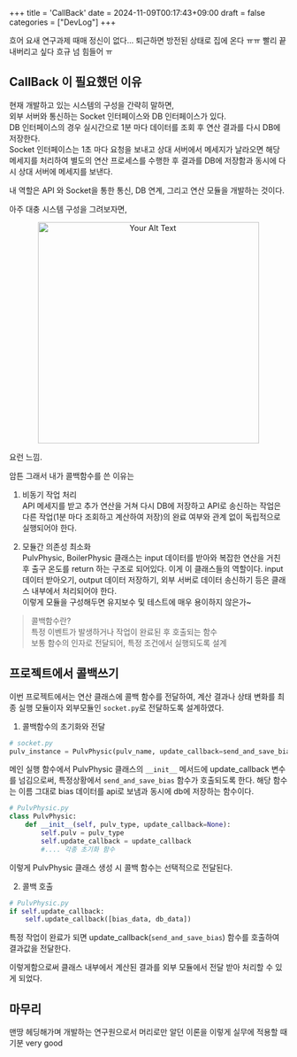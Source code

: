 +++
title = 'CallBack'
date = 2024-11-09T00:17:43+09:00
draft = false
categories = ["DevLog"]
+++

흐어 요새 연구과제 때매 정신이 없다...
퇴근하면 방전된 상태로 집에 온다 ㅠㅠ 빨리 끝내버리고 싶다 흐규 넘 힘들어 ㅠ

## CallBack 이 필요했던 이유
현재 개발하고 있는 시스템의 구성을 간략히 말하면,  
외부 서버와 통신하는 Socket 인터페이스와 DB 인터페이스가 있다.  
DB 인터페이스의 경우 실시간으로 1분 마다 데이터를 조회 후 연산 결과를 다시 DB에 저장한다.   
Socket 인터페이스는 1초 마다 요청을 보내고 상대 서버에서 메세지가 날라오면 해당 메세지를 처리하여 별도의 연산 프로세스를 수행한 후 결과를 DB에 저장함과 동시에 다시 상대 서버에 메세지를 보낸다. 

내 역할은 API 와 Socket을 통한 통신, DB 연계, 그리고 연산 모듈을 개발하는 것이다. 

아주 대충 시스템 구성을 그려보자면, 

<p align="center">
  <a href="/images/DevLog/callback(1).png" data-lightbox="image-set">
    <img src="/images/DevLog/callback(1).png" alt="Your Alt Text" width="400" >
  </a>
</p>

요런 느낌. 

암튼 그래서 내가 콜백함수를 쓴 이유는 

1. 비동기 작업 처리   
API 메세지를 받고 추가 연산을 거쳐 다시 DB에 저장하고 API로 송신하는 작업은 다른 작업(1분 마다 조회하고 계산하여 저장)의 완료 여부와 관계 없이 독립적으로 실행되어야 한다. 

2. 모듈간 의존성 최소화  
PulvPhysic, BoilerPhysic 클래스는 input 데이터를 받아와 복잡한 연산을 거친 후 출구 온도를 return 하는 구조로 되어있다. 이게 이 클래스들의 역할이다. 
input 데이터 받아오기, output 데이터 저장하기, 외부 서버로 데이터 송신하기 등은 클래스 내부에서 처리되어야 한다.   
이렇게 모듈을 구성해두면 유지보수 및 테스트에  매우 용이하지 않은가~

> 콜백함수란?  
특정 이벤트가 발생하거나 작업이 완료된 후 호출되는 함수  
보통 함수의 인자로 전달되어, 특정 조건에서 실행되도록 설계

## 프로젝트에서 콜백쓰기 
이번 프로젝트에서는 연산 클래스에 콜백 함수를 전달하여, 계산 결과나 상태 변화를 최종 실행 모듈이자 외부모듈인 `socket.py`로 전달하도록 설계하였다.  

1. 콜백함수의 초기화와 전달 
```python
# socket.py
pulv_instance = PulvPhysic(pulv_name, update_callback=send_and_save_bias)
```
메인 실행 함수에서 PulvPhysic 클래스의 `__init__` 메서드에 update_callback 변수를 넘김으로써, 특정상황에서 `send_and_save_bias` 함수가 호출되도록 한다. 해당 함수는 이름 그대로 bias 데이터를 api로 보냄과 동시에 db에 저장하는 함수이다. 

```python
# PulvPhysic.py
class PulvPhysic:
    def __init__(self, pulv_type, update_callback=None):
        self.pulv = pulv_type
        self.update_callback = update_callback
        #.... 각종 초기화 함수
```
이렇게 PulvPhysic 클래스 생성 시 콜백 함수는 선택적으로 전달된다.

2. 콜백 호출

```python 
# PulvPhysic.py
if self.update_callback:
    self.update_callback([bias_data, db_data])
```
특정 작업이 완료가 되면 update_callback(`send_and_save_bias`) 함수를 호출하여 결과값을 전달한다. 

이렇게함으로써 클래스 내부에서 계산된 결과를 외부 모듈에서 전달 받아 처리할 수 있게 되었다. 

## 마무리
맨땅 헤딩해가며 개발하는 연구원으로서 머리로만 알던 이론을 이렇게 실무에 적용할 때 기분 very good